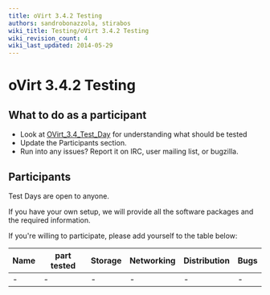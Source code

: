 ```yaml
---
title: oVirt 3.4.2 Testing
authors: sandrobonazzola, stirabos
wiki_title: Testing/oVirt 3.4.2 Testing
wiki_revision_count: 4
wiki_last_updated: 2014-05-29
---
```


# oVirt 3.4.2 Testing

## What to do as a participant

*   Look at [OVirt_3.4_Test_Day](OVirt_3.4_Test_Day) for understanding what should be tested
*   Update the Participants section.
*   Run into any issues? Report it on IRC, user mailing list, or bugzilla.

## Participants

Test Days are open to anyone.

If you have your own setup, we will provide all the software packages and the required information.

If you're willing to participate, please add yourself to the table below:

| Name | part tested | Storage | Networking | Distribution | Bugs |
|------|-------------|---------|------------|--------------|------|
| -    | -           | -       | -          | -            | -    |
